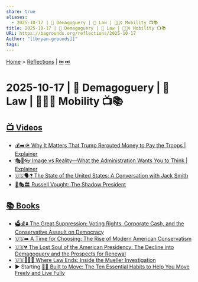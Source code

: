 ```yaml
---
share: true
aliases:
  - 2025-10-17 | 🤥 Demagoguery | 📜 Law | 🤸🏼‍♀️ Mobility 📺📚
title: 2025-10-17 | 🤥 Demagoguery | 📜 Law | 🤸🏼‍♀️ Mobility 📺📚
URL: https://bagrounds.org/reflections/2025-10-17
Author: "[[bryan-grounds]]"
tags:
---
```

[Home](../index.md) > [Reflections](./index.md) | [⏮️](./2025-10-16.md) [⏭️](./2025-10-18.md)  
# 2025-10-17 | 🤥 Demagoguery | 📜 Law | 🤸🏼‍♀️ Mobility 📺📚  
## [📺 Videos](../videos/index.md)  
- [💰➡️🪖 Why It Matters That Trump Rerouted Money to Pay the Troops | Explainer](../videos/why-it-matters-that-trump-rerouted-money-to-pay-the-troops-explainer.md)  
- [🎭🤥👓 Image vs Reality—What the Administration Wants You to Think | Explainer](../videos/image-vs-reality-what-the-administration-wants-you-to-think-explainer.md)  
- [🇺🇸🗣️❓ The State of the United States: A Conversation with Jack Smith](../videos/the-state-of-the-united-states-a-conversation-with-jack-smith.md)  
- [👤🎭🏛️ Russell Vought: The Shadow President](../videos/russell-vought-the-shadow-president.md)  
  
## [📚 Books](../books/index.md)  
- [🗳️💰⬇️ The Great Suppression: Voting Rights, Corporate Cash, and the Conservative Assault on Democracy](../books/the-great-suppression-voting-rights-corporate-cash-and-the-conservative-assault-on-democracy.md)  
- [🇺🇸➡️ A Time for Choosing: The Rise of Modern American Conservatism](../books/a-time-for-choosing-the-rise-of-modern-american-conservatism.md)  
- [🇺🇸💔 The Lost Soul of the American Presidency: The Decline into Demagoguery and the Prospects for Renewal](../books/the-lost-soul-of-the-american-presidency-the-decline-into-demagoguery-and-the-prospects-for-renewal.md)  
- [🇺🇸🕵️‍♂️🚫 Where Law Ends: Inside the Mueller Investigation](../books/where-law-ends-inside-the-mueller-investigation.md)  
- ▶️ Starting [🏃🤸 Built to Move: The Ten Essential Habits to Help You Move Freely and Live Fully](../books/built-to-move-the-ten-essential-habits-to-help-you-move-freely-and-live-fully.md)